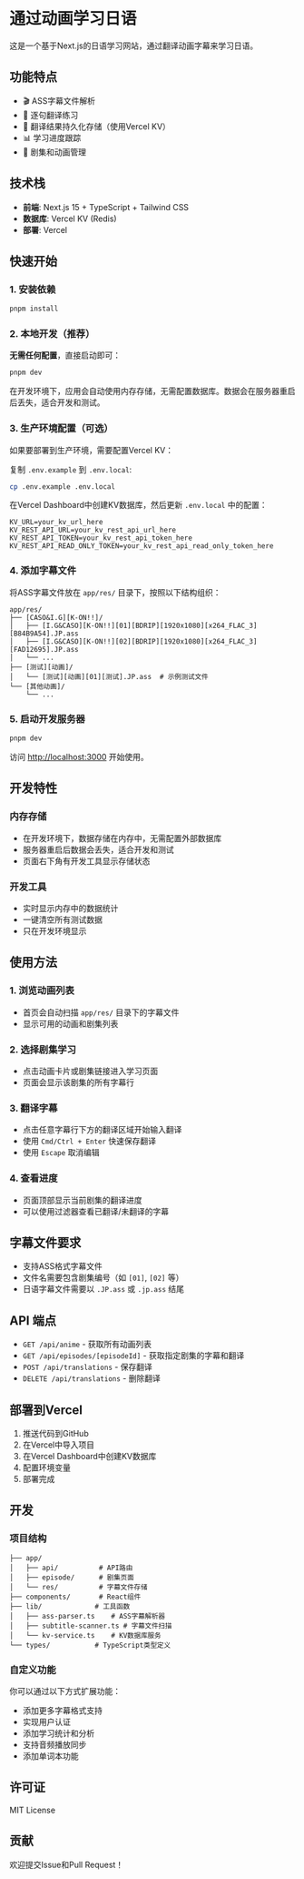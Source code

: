# 通过动画学习日语

这是一个基于Next.js的日语学习网站，通过翻译动画字幕来学习日语。

## 功能特点

- 🎬 ASS字幕文件解析
- 📝 逐句翻译练习
- 💾 翻译结果持久化存储（使用Vercel KV）
- 📊 学习进度跟踪
- 🎯 剧集和动画管理

## 技术栈

- **前端**: Next.js 15 + TypeScript + Tailwind CSS
- **数据库**: Vercel KV (Redis)
- **部署**: Vercel

## 快速开始

### 1. 安装依赖
```bash
pnpm install
```

### 2. 本地开发（推荐）

**无需任何配置**，直接启动即可：
```bash
pnpm dev
```

在开发环境下，应用会自动使用内存存储，无需配置数据库。数据会在服务器重启后丢失，适合开发和测试。

### 3. 生产环境配置（可选）

如果要部署到生产环境，需要配置Vercel KV：

复制 `.env.example` 到 `.env.local`:
```bash
cp .env.example .env.local
```

在Vercel Dashboard中创建KV数据库，然后更新 `.env.local` 中的配置：
```
KV_URL=your_kv_url_here
KV_REST_API_URL=your_kv_rest_api_url_here
KV_REST_API_TOKEN=your_kv_rest_api_token_here
KV_REST_API_READ_ONLY_TOKEN=your_kv_rest_api_read_only_token_here
```

### 4. 添加字幕文件

将ASS字幕文件放在 `app/res/` 目录下，按照以下结构组织：
```
app/res/
├── [CASO&I.G][K-ON!!]/
│   ├── [I.G&CASO][K-ON!!][01][BDRIP][1920x1080][x264_FLAC_3][B84B9A54].JP.ass
│   ├── [I.G&CASO][K-ON!!][02][BDRIP][1920x1080][x264_FLAC_3][FAD12695].JP.ass
│   └── ...
├── [测试][动画]/
│   └── [测试][动画][01][测试].JP.ass  # 示例测试文件
└── [其他动画]/
    └── ...
```

### 5. 启动开发服务器
```bash
pnpm dev
```

访问 [http://localhost:3000](http://localhost:3000) 开始使用。

## 开发特性

### 内存存储
- 在开发环境下，数据存储在内存中，无需配置外部数据库
- 服务器重启后数据会丢失，适合开发和测试
- 页面右下角有开发工具显示存储状态

### 开发工具
- 实时显示内存中的数据统计
- 一键清空所有测试数据
- 只在开发环境显示

## 使用方法

### 1. 浏览动画列表
- 首页会自动扫描 `app/res/` 目录下的字幕文件
- 显示可用的动画和剧集列表

### 2. 选择剧集学习
- 点击动画卡片或剧集链接进入学习页面
- 页面会显示该剧集的所有字幕行

### 3. 翻译字幕
- 点击任意字幕行下方的翻译区域开始输入翻译
- 使用 `Cmd/Ctrl + Enter` 快速保存翻译
- 使用 `Escape` 取消编辑

### 4. 查看进度
- 页面顶部显示当前剧集的翻译进度
- 可以使用过滤器查看已翻译/未翻译的字幕

## 字幕文件要求

- 支持ASS格式字幕文件
- 文件名需要包含剧集编号（如 `[01]`, `[02]` 等）
- 日语字幕文件需要以 `.JP.ass` 或 `.jp.ass` 结尾

## API 端点

- `GET /api/anime` - 获取所有动画列表
- `GET /api/episodes/[episodeId]` - 获取指定剧集的字幕和翻译
- `POST /api/translations` - 保存翻译
- `DELETE /api/translations` - 删除翻译

## 部署到Vercel

1. 推送代码到GitHub
2. 在Vercel中导入项目
3. 在Vercel Dashboard中创建KV数据库
4. 配置环境变量
5. 部署完成

## 开发

### 项目结构
```
├── app/
│   ├── api/          # API路由
│   ├── episode/      # 剧集页面
│   └── res/          # 字幕文件存储
├── components/       # React组件
├── lib/             # 工具函数
│   ├── ass-parser.ts    # ASS字幕解析器
│   ├── subtitle-scanner.ts # 字幕文件扫描
│   └── kv-service.ts    # KV数据库服务
└── types/           # TypeScript类型定义
```

### 自定义功能

你可以通过以下方式扩展功能：
- 添加更多字幕格式支持
- 实现用户认证
- 添加学习统计和分析
- 支持音频播放同步
- 添加单词本功能

## 许可证

MIT License

## 贡献

欢迎提交Issue和Pull Request！
